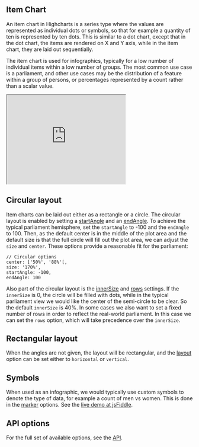 Item Chart
------------

An item chart in Highcharts is a series type where the values are represented as individual dots or symbols, so that for example a quantity of ten is represented by ten dots. This is similar to a dot chart, except that in the dot chart, the items are rendered on X and Y axis, while in the item chart, they are laid out sequentially.

The item chart is used for infographics, typically for a low number of individual items within a low number of groups. The most common use case is a parliament, and other use cases may be the distribution of a feature within a group of persons, or percentages represented by a count rather than a scalar value.

<iframe width="320" height="240" src="https://www.highcharts.com/samples/embed/highcharts/series-item/dynamic"></iframe>

Circular layout
---------------

Item charts can be laid out either as a rectangle or a circle. The circular layout is enabled by setting a [startAngle](https://api.highcharts.com/highcharts/plotOptions.item.startAngle) and an [endAngle](https://api.highcharts.com/highcharts/plotOptions.item.endAngle). To achieve the typical parliament hemisphere, set the `startAngle` to -100 and the `endAngle` to 100. Then, as the default center is in the middle of the plot area and the default size is that the full circle will fill out the plot area, we can adjust the `size` and `center`. These options provide a reasonable fit for the parliament:

    
    // Circular options
    center: ['50%', '88%'[,
    size: '170%',
    startAngle: -100,
    endAngle: 100

Also part of the circular layout is the [innerSize](https://api.highcharts.com/highcharts/plotOptions.item.innerSize) and [rows](https://api.highcharts.com/highcharts/plotOptions.item.rows) settings. If the `innerSize` is 0, the circle will be filled with dots, while in the typical parliament view we would like the center of the semi-circle to be clear. So the default `innerSize` is 40%. In some cases we also want to set a fixed number of rows in order to reflect the real-world parliament. In this case we can set the `rows` option, which will take precedence over the `innerSize`.

Rectangular layout
------------------

When the angles are not given, the layout will be rectangular, and the [layout](https://api.highcharts.com/highcharts/plotOptions.item.layout) option can be set either to `horizontal` or `vertical`.

Symbols
-------

When used as an infographic, we would typically use custom symbols to denote the type of data, for example a count of men vs women. This is done in the [marker](https://api.highcharts.com/highcharts/plotOptions.item.marker.symbol) options. See the [live demo at jsFiddle](https://github.com/highcharts/highcharts/blob/master/docs/item-series.md).

API options
-----------

For the full set of available options, see the [API](https://api.highcharts.com/highcharts/plotOptions.item).
